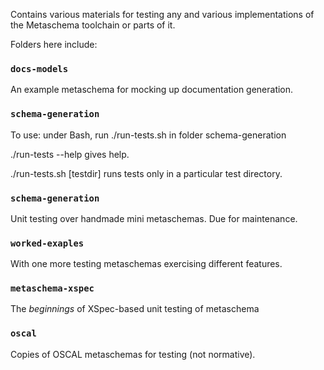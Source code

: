 Contains various materials for testing any and various implementations of the Metaschema toolchain or parts of it.

Folders here include:

### `docs-models`

An example metaschema for mocking up documentation generation.

### `schema-generation`

To use: under Bash, run ./run-tests.sh in folder schema-generation

./run-tests --help gives help.

./run-tests.sh [testdir] runs tests only in a particular test directory.

### `schema-generation`

Unit testing over handmade mini metaschemas. Due for maintenance.

### `worked-exaples`

With one more testing metaschemas exercising different features. 

### `metaschema-xspec`

The *beginnings* of XSpec-based unit testing of metaschema

### `oscal`

Copies of OSCAL metaschemas for testing (not normative).

